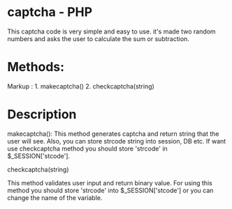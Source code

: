 # captcha - PHP
This captcha code is very simple and easy to use. it's made two random numbers and asks the user to calculate the sum or subtraction.
# Methods:
 Markup : 1. makecaptcha()
          2. checkcaptcha(string)
# Description

makecaptcha():
This method generates captcha and return string that the user will see. Also, you can store strcode string into session, DB etc.
If want use checkcaptcha method you should store 'strcode' in $_SESSION['stcode'].


checkcaptcha(string)
          
This method validates user input and return binary value. For using this method you should store 'strcode' into $_SESSION['stcode'] or
you can change the name of the variable.
